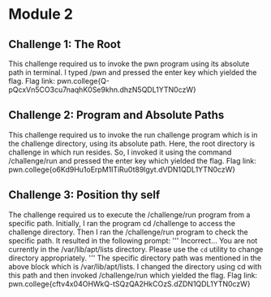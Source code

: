 # Module 2
## Challenge 1: The Root
This challenge required us to invoke the pwn program using its absolute path in terminal. I typed /pwn and pressed the enter key which yielded the flag.
Flag link: pwn.college{Q-pQcxVn5CO3cu7naqhK0Se9khn.dhzN5QDL1YTN0czW}
## Challenge 2: Program and Absolute Paths
This challenge required us to invoke the run challenge program which is in the challenge directory, using its absolute path. Here, the root directory is challenge in which run resides. So, I invoked it using the command /challenge/run and pressed the enter key which yielded the flag.
Flag link: pwn.college{o6Kd9Hu1oErpM1lTiRu0t89lgyt.dVDN1QDL1YTN0czW}
## Challenge 3: Position thy self
The challenge required us to execute the /challenge/run program from a specific path. Initially, I ran the program cd /challenge to access the challenge directory. Then I ran the /challenge/run program to check the specific path. It resulted in the following prompt: 
'''
Incorrect...
You are not currently in the /var/lib/apt/lists directory.
Please use the `cd` utility to change directory appropriately.
'''
The specific directory path was mentioned in the above block which is /var/lib/apt/lists. I changed the directory using cd with this path and then invoked /challenge/run which yielded the flag.
Flag link: pwn.college{cftv4x04OHWkQ-tSQzQA2HkCOzS.dZDN1QDL1YTN0czW}

